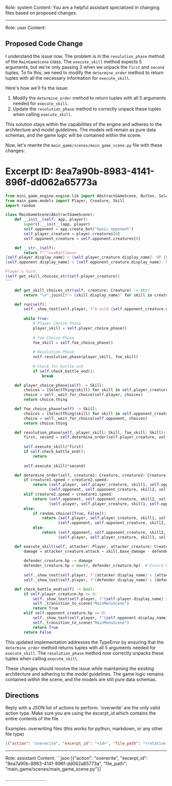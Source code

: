 Role: system
Content: You are a helpful assistant specialized in changing files based on proposed changes.
__________________
Role: user
Content: 
## Proposed Code Change
I understand the issue now. The problem is in the `resolution_phase` method of the `MainGameScene` class. The `execute_skill` method expects 5 arguments, but we're only passing 3 when we unpack the `first` and `second` tuples. To fix this, we need to modify the `determine_order` method to return tuples with all the necessary information for `execute_skill`.

Here's how we'll fix the issue:

1. Modify the `determine_order` method to return tuples with all 5 arguments needed for `execute_skill`.
2. Update the `resolution_phase` method to correctly unpack these tuples when calling `execute_skill`.

This solution stays within the capabilities of the engine and adheres to the architecture and model guidelines. The models will remain as pure data schemas, and the game logic will be contained within the scene.

Now, let's rewrite the `main_game/scenes/main_game_scene.py` file with these changes:

# Excerpt ID: 8ea7a90b-8983-4141-896f-dd062a65773a
```python main_game/scenes/main_game_scene.py
from mini_game_engine.engine.lib import AbstractGameScene, Button, SelectThing
from main_game.models import Player, Creature, Skill
import random

class MainGameScene(AbstractGameScene):
    def __init__(self, app, player):
        super().__init__(app, player)
        self.opponent = app.create_bot("basic_opponent")
        self.player_creature = player.creatures[0]
        self.opponent_creature = self.opponent.creatures[0]

    def __str__(self):
        return f"""===Battle===
{self.player.display_name}'s {self.player_creature.display_name}: HP {self.player_creature.hp}/{self.player_creature.max_hp}
{self.opponent.display_name}'s {self.opponent_creature.display_name}: HP {self.opponent_creature.hp}/{self.opponent_creature.max_hp}

Player's turn:
{self.get_skill_choices_str(self.player_creature)}
"""

    def get_skill_choices_str(self, creature: Creature) -> str:
        return "\n".join([f"> {skill.display_name}" for skill in creature.skills])

    def run(self):
        self._show_text(self.player, f"A wild {self.opponent_creature.display_name} appeared!")
        
        while True:
            # Player Choice Phase
            player_skill = self.player_choice_phase()
            
            # Foe Choice Phase
            foe_skill = self.foe_choice_phase()
            
            # Resolution Phase
            self.resolution_phase(player_skill, foe_skill)
            
            # Check for battle end
            if self.check_battle_end():
                break

    def player_choice_phase(self) -> Skill:
        choices = [SelectThing(skill) for skill in self.player_creature.skills]
        choice = self._wait_for_choice(self.player, choices)
        return choice.thing

    def foe_choice_phase(self) -> Skill:
        choices = [SelectThing(skill) for skill in self.opponent_creature.skills]
        choice = self._wait_for_choice(self.opponent, choices)
        return choice.thing

    def resolution_phase(self, player_skill: Skill, foe_skill: Skill):
        first, second = self.determine_order(self.player_creature, self.opponent_creature, player_skill, foe_skill)
        
        self.execute_skill(*first)
        if self.check_battle_end():
            return
        
        self.execute_skill(*second)

    def determine_order(self, creature1: Creature, creature2: Creature, skill1: Skill, skill2: Skill):
        if creature1.speed > creature2.speed:
            return (self.player, self.player_creature, skill1, self.opponent, self.opponent_creature), \
                   (self.opponent, self.opponent_creature, skill2, self.player, self.player_creature)
        elif creature2.speed > creature1.speed:
            return (self.opponent, self.opponent_creature, skill2, self.player, self.player_creature), \
                   (self.player, self.player_creature, skill1, self.opponent, self.opponent_creature)
        else:
            if random.choice([True, False]):
                return (self.player, self.player_creature, skill1, self.opponent, self.opponent_creature), \
                       (self.opponent, self.opponent_creature, skill2, self.player, self.player_creature)
            else:
                return (self.opponent, self.opponent_creature, skill2, self.player, self.player_creature), \
                       (self.player, self.player_creature, skill1, self.opponent, self.opponent_creature)

    def execute_skill(self, attacker: Player, attacker_creature: Creature, skill: Skill, defender: Player, defender_creature: Creature):
        damage = attacker_creature.attack + skill.base_damage - defender_creature.defense
        
        defender_creature.hp -= damage
        defender_creature.hp = max(0, defender_creature.hp)  # Ensure HP doesn't go below 0
        
        self._show_text(self.player, f"{attacker.display_name}'s {attacker_creature.display_name} used {skill.display_name}!")
        self._show_text(self.player, f"{defender.display_name}'s {defender_creature.display_name} took {damage} damage!")

    def check_battle_end(self) -> bool:
        if self.player_creature.hp <= 0:
            self._show_text(self.player, f"{self.player.display_name}'s {self.player_creature.display_name} fainted! You lose!")
            self._transition_to_scene("MainMenuScene")
            return True
        elif self.opponent_creature.hp <= 0:
            self._show_text(self.player, f"{self.opponent.display_name}'s {self.opponent_creature.display_name} fainted! You win!")
            self._transition_to_scene("MainMenuScene")
            return True
        return False
```

This updated implementation addresses the TypeError by ensuring that the `determine_order` method returns tuples with all 5 arguments needed for `execute_skill`. The `resolution_phase` method now correctly unpacks these tuples when calling `execute_skill`.

These changes should resolve the issue while maintaining the existing architecture and adhering to the model guidelines. The game logic remains contained within the scene, and the models are still pure data schemas.

## Directions
Reply with a JSON list of actions to perform. 'overwrite' are the only valid action type. 
Make sure you are using the excerpt_id which contains the entire contents of the file

Examples:
overwriting files (this works for python, markdown, or any other file type)
```json output_example1
[{"action": "overwrite", "excerpt_id": "<id>", "file_path": "<relative file path>"}]
```

__________________
Role: assistant
Content: ```json
[{"action": "overwrite", "excerpt_id": "8ea7a90b-8983-4141-896f-dd062a65773a", "file_path": "main_game/scenes/main_game_scene.py"}]
```
__________________
